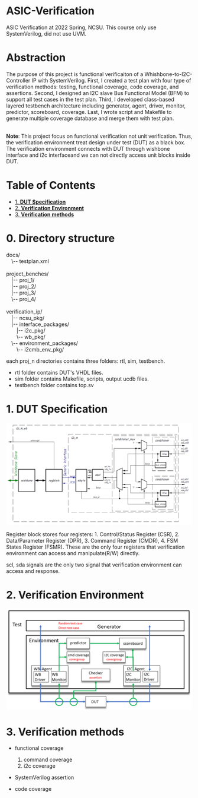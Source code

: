 # ASIC-Verification
ASIC Verification at 2022 Spring, NCSU. This course only use SystemVerilog, did not use UVM.

# Abstraction
The purpose of this project is functional verificaiton of a Whishbone-to-I2C-Controller IP with SystemVerilog. 
First, I created a test plan with four type of verification methods: testing, functional coverage, code coverage, and assertions. Second, I designed an I2C slave Bus Functional Model (BFM) to support all test cases in the test plan. Third, I developed class-based layered testbench architecture including generator, agent, driver, monitor, predictor, scoreboard, coverage. Last, I wrote script and Makefile to generate multiple coverage database and merge them with test plan.

<br>**Note**: This project focus on functional verification not unit verification. Thus, the verification environment treat design under test (DUT) as a black box. The verification environment connects with DUT through wishbone interface and i2c interfaceand we can not directly access unit blocks inside DUT.

# Table of Contents
- [1. **DUT Specification**](#1-dut-specification)
- [2. **Verification Environment**](#2-verification-environment)
- [3. **Verification methods**](#3-verification-methods)

# 0. **Directory structure**

docs/
<br>&emsp;\\-- testplan.xml
<br><br>project_benches/
<br>&emsp;|-- proj_1/
<br>&emsp;|-- proj_2/
<br>&emsp;|-- proj_3/
<br>&emsp;\\-- proj_4/
<br><br>verification_ip/
<br>&emsp;|-- ncsu_pkg/
<br>&emsp;|-- interface_packages/
<br>&emsp;&emsp;|-- i2c_pkg/
<br>&emsp;&emsp;\\-- wb_pkg/
<br>&emsp;\\-- environment_packages/
<br>&emsp;&emsp;\\-- i2cmb_env_pkg/

each proj_n directories contains three folders: rtl, sim, testbench.
- rtl folder contains DUT's VHDL files.
- sim folder contains Makefile, scripts, output ucdb files.
- testbench folder contains top.sv

# 1. DUT Specification
![hls](./pic/dut_arch.png)

Register block stores four registers: 1. Control/Status Register (CSR), 2. Data/Parameter Register (DPR), 3. Command Register (CMDR), 4. FSM States Register (FSMR).
These are the only four registers that verification environment can access and manipulate(R/W) directly.

scl, sda signals are the only two signal that verification environment can access and response.

# 2. Verification Environment
![hls](./pic/ver_arch.png)

# 3. Verification methods

- functional coverage

    1. command coverage
    2. i2c coverage

- SystemVerilog assertion

- code coverage
